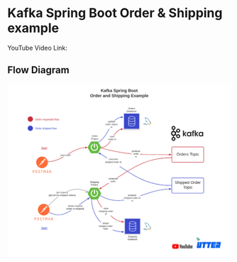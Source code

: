 # Kafka Spring Boot Order & Shipping example

YouTube Video Link:

## Flow Diagram


![Alt text](DIAGRAM.jpeg)